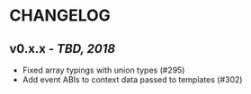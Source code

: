# CHANGELOG

v0.x.x - _TBD, 2018_
------------------------
* Fixed array typings with union types (#295)
* Add event ABIs to context data passed to templates (#302)
